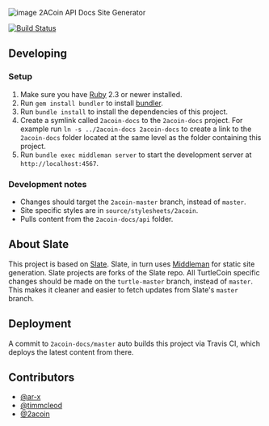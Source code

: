 ![image](https://i.imgur.com/Msm1JBY.png)
2ACoin API Docs Site Generator

[![Build Status](https://travis-ci.org/2acoin/2acoin-docs-api-site.svg?branch=2acoin-master)](https://travis-ci.org/2acoin/2acoin-docs-api-site)

## Developing

### Setup

1. Make sure you have [Ruby](https://www.ruby-lang.org/en) 2.3 or newer installed.
2. Run `gem install bundler` to install [bundler](http://bundler.io).
3. Run `bundle install` to install the dependencies of this project.
4. Create a symlink called `2acoin-docs` to the `2acoin-docs` project. For example run `ln -s ../2acoin-docs 2acoin-docs` to create a link to the `2acoin-docs` folder located at the same level as the folder containing this project.
5. Run `bundle exec middleman server` to start the development server at `http://localhost:4567`.

### Development notes

* Changes should target the `2acoin-master` branch, instead of `master`.
* Site specific styles are in `source/stylesheets/2acoin`.
* Pulls content from the `2acoin-docs/api` folder.

## About Slate 

This project is based on [Slate](https://github.com/lord/slate). Slate, in turn uses [Middleman](https://middlemanapp.com) for static site generation. Slate projects are forks of the Slate repo. All TurtleCoin specific changes should be made on the `turtle-master` branch, instead of `master`. This makes it cleaner and easier to fetch updates from Slate's `master` branch.


## Deployment

A commit to `2acoin-docs/master` auto builds this project via Travis CI, which deploys the latest content from there.


## Contributors

* [@ar-x](https://github.com/ar-x/)
* [@timmcleod](https://github.com/timmcleod/)
* [@2acoin](https://github.com/2acoin/)
